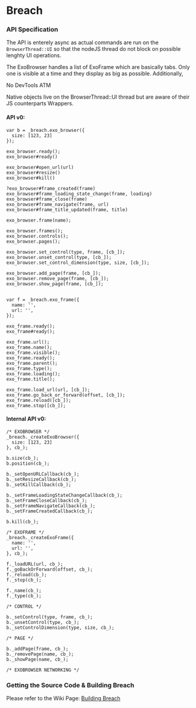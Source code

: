 Breach
======

### API Specification

The API is enterely async as actual commands are run on the `BrowserThread::UI`
so that the nodeJS thread do not block on possible lenghty UI operations.

The ExoBrowser handles a list of ExoFrame which are basically tabs. Only one is
visible at a time and they display as big as possible. Additionally, 

No DevTools ATM

Native objects live on the BrowserThread::UI thread but are aware of their
JS counterparts Wrappers.

#### API v0:

```
var b = _breach.exo_browser({
  size: [123, 23]
});

exo_browser.ready();
exo_browser#ready()

exo_browser#open_url(url)
exo_browser#resize()
exo_browser#kill()

?exo_browser#frame_created(frame)
exo_browser#frame_loading_state_change(frame, loading)
exo_browser#frame_close(frame)
exo_browser#frame_navigate(frame, url)
exo_browser#frame_title_updated(frame, title)

exo_browser.frame(name);

exo_browser.frames();
exo_browser.controls();
exo_browser.pages();

exo_browser.set_control(type, frame, [cb_]);
exo_browser.unset_control(type, [cb_]);
exo_browser.set_control_dimension(type, size, [cb_]);

exo_browser.add_page(frame, [cb_]);
exo_browser.remove_page(frame, [cb_]);
exo_browser.show_page(frame, [cb_]);


var f = _breach.exo_frame({
  name: '',
  url: '',
});

exo_frame.ready();
exo_frame#ready();

exo_frame.url();
exo_frame.name();
exo_frame.visible();
exo_frame.ready();
exo_frame.parent();
exo_frame.type();
exo_frame.loading();
exo_frame.title();

exo_frame.load_url(url, [cb_]);
exo_frame.go_back_or_forward(offset, [cb_]);
exo_frame.reload([cb_]);
exo_frame.stop([cb_]);
```


#### Internal API v0:

```
/* EXOBROWSER */
_breach._createExoBrowser({
  size: [123, 23]
}, cb_);

b.size(cb_);
b.position(cb_);

b._setOpenURLCallback(cb_);
b._setResizeCallback(cb_);
b._setKillCallback(cb_);

b._setFrameLoadingStateChangeCallback(cb_);
b._setFrameCloseCallback(cb_);
b._setFrameNavigateCallback(cb_);
b._setFrameCreatedCallback(cb_);

b.kill(cb_);

/* EXOFRAME */
_breach._createExoFrame({
  name: '',
  url: '',
}, cb_);

f._loadURL(url, cb_);
f._goBackOrForward(offset, cb_);
f._reload(cb_);
f._stop(cb_);

f._name(cb_);
f._type(cb_);

/* CONTROL */

b._setControl(type, frame, cb_);
b._unsetControl(type, cb_);
b._setControlDimension(type, size, cb_);

/* PAGE */

b._addPage(frame, cb_);
b._removePage(name, cb_);
b._showPage(name, cb_);

/* EXOBROWSER NETWORKING */ 

```

### Getting the Source Code & Building Breach

Please refer to the Wiki Page: 
[Building Breach](https://github.com/spolu/breach/wiki/Building-Breach)

